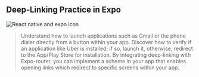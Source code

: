 ## Deep-Linking Practice in Expo
![React native and expo icon](https://velog.velcdn.com/images/1gyou1/post/0b925c62-93ea-48e8-a899-7105a5906a17/image.png)
> Understand how to launch applications such as Gmail or the phone dialer directly from a button within your app.
> Discover how to verify if an application like Uber is installed; if so, launch it, otherwise, redirect to the App/Play Store for installation.
> By integrating deep-linking with Expo-router, you can implement a scheme in your app that enables opening links which redirect to specific screens within your app.

